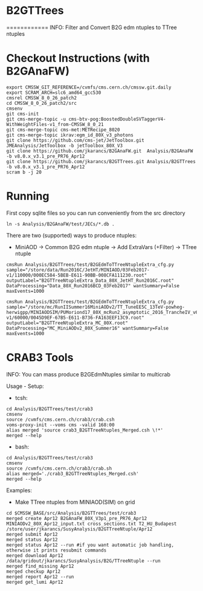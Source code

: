 # B2GTTrees
============
INFO: Filter and Convert B2G edm ntuples to TTree ntuples

Checkout Instructions (with B2GAnaFW)
=====================================

```Shell
export CMSSW_GIT_REFERENCE=/cvmfs/cms.cern.ch/cmssw.git.daily
export SCRAM_ARCH=slc6_amd64_gcc530
cmsrel CMSSW_8_0_26_patch2
cd CMSSW_8_0_26_patch2/src
cmsenv
git cms-init
git cms-merge-topic -u cms-btv-pog:BoostedDoubleSVTaggerV4-WithWeightFiles-v1_from-CMSSW_8_0_21
git cms-merge-topic cms-met:METRecipe_8020
git cms-merge-topic ikrav:egm_id_80X_v3_photons
git clone https://github.com/cms-jet/JetToolbox.git JMEAnalysis/JetToolbox -b jetToolbox_80X_V3
git clone https://github.com/jkarancs/B2GAnaFW.git  Analysis/B2GAnaFW  -b v8.0.x_v3.1_pre_PR76_Apr12
git clone https://github.com/jkarancs/B2GTTrees.git Analysis/B2GTTrees -b v8.0.x_v3.1_pre_PR76_Apr12
scram b -j 20
```

Running
=======

First copy sqlite files so you can run conveniently from the src directory
```Shell
ln -s Analysis/B2GAnaFW/test/JECs/*.db .
```

There are two (supported) ways to produce ntuples:

   * MiniAOD -> Common B2G edm ntuple -> Add ExtraVars (+Filter) -> TTree ntuple
```Shell
cmsRun Analysis/B2GTTrees/test/B2GEdmToTTreeNtupleExtra_cfg.py sample="/store/data/Run2016C/JetHT/MINIAOD/03Feb2017-v1/110000/000EC584-5BEB-E611-90BB-008CFA111230.root" outputLabel="B2GTTreeNtupleExtra_Data_80X_JetHT_Run2016C.root" DataProcessing="Data_80X_Run2016BCD_03Feb2017" wantSummary=False maxEvents=1000

cmsRun Analysis/B2GTTrees/test/B2GEdmToTTreeNtupleExtra_cfg.py sample="/store/mc/RunIISummer16MiniAODv2/TT_TuneEE5C_13TeV-powheg-herwigpp/MINIAODSIM/PUMoriond17_80X_mcRun2_asymptotic_2016_TrancheIV_v6-v1/60000/0045D9EF-67B5-E611-B736-FA163EEF13C9.root" outputLabel="B2GTTreeNtupleExtra_MC_80X.root" DataProcessing="MC_MiniAODv2_80X_Summer16" wantSummary=False maxEvents=1000
```

CRAB3 Tools
==========
INFO: You can mass produce B2GEdmNtuples similar to multicrab

Usage - Setup:
- tcsh:
```Shell
cd Analysis/B2GTTrees/test/crab3
cmsenv
source /cvmfs/cms.cern.ch/crab3/crab.csh
voms-proxy-init --voms cms -valid 168:00
alias merged 'source crab3_B2GTTreeNtuples_Merged.csh \!*'
merged --help
```

- bash:
```Shell
cd Analysis/B2GTTrees/test/crab3
cmsenv
source /cvmfs/cms.cern.ch/crab3/crab.sh
alias merged='./crab3_B2GTTreeNtuples_Merged.csh'
merged --help
```

Examples:

   * Make TTree ntuples from MINIAOD(SIM) on grid
```Shell
cd $CMSSW_BASE/src/Analysis/B2GTTrees/test/crab3
merged create Apr12 B2GAnaFW_80X_V3p1_pre_PR76_Apr12 MINIAODv2_80X_Apr12_input.txt cross_sections.txt T2_HU_Budapest /store/user/jkarancs/SusyAnalysis/B2GTTreeNtuple/Apr12
merged submit Apr12
merged status Apr12
merged status Apr12 --run #if you want automatic job handling, otherwise it prints resubmit commands
merged download Apr12 /data/gridout/jkarancs/SusyAnalysis/B2G/TTreeNtuple --run
merged find_missing Apr12
merged checkup Apr12
merged report Apr12 --run
merged get_lumi Apr12
```
